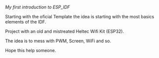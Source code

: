 *My first introduction to ESP_IDF*

Starting with the oficial Template the idea is starting with the most basics elements of the IDF.

Project with an old and mistreated Heltec Wifi Kit (ESP32).

The idea is to mess with PWM, Screen, WiFi and so. 

Hope this help someone.
